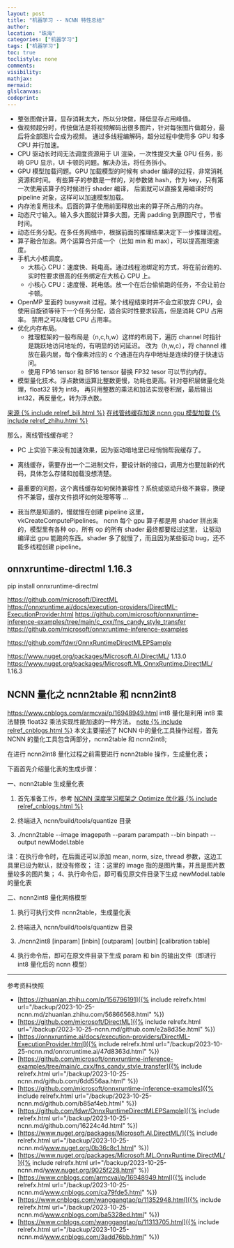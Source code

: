 ```yaml
---
layout: post
title: "机器学习 -- NCNN 特性总结"
author:
location: "珠海"
categories: ["机器学习"]
tags: ["机器学习"]
toc: true
toclistyle: none
comments:
visibility:
mathjax:
mermaid:
glslcanvas:
codeprint:
---
```


* 整张图做计算，显存消耗太大，所以分块做，降低显存占用峰值。
* 做视频超分时，传统做法是将视频解码出很多图片，针对每张图片做超分，最后将全部图片合成为视频。
    通过多线程编解码，超分过程中使用多 GPU 和多 CPU 并行加速。
* CPU 驱动长时间无法调度资源用于 UI 渲染，一次性提交大量 GPU 任务，影响 GPU 显示，UI 卡顿的问题。解决办法，将任务拆小。
* GPU 模型加载问题。GPU 加载模型的时候有 shader 编译的过程，非常消耗资源和时间。
    有些算子的参数是一样的，对参数做 hash，作为 key，只有第一次使用该算子的时候进行 shader 编译，
    后面就可以直接复用编译好的 pipeline 对象，这样可以加速模型加载。
* 内存池复用技术。后面的算子使用前面释放出来的算子所占用的内存。
* 动态尺寸输入。输入多大图就计算多大图，无需 padding 到原图尺寸，节省时间。
* 动态任务分配。在多任务网络中，根据前面的推理结果决定下一步推理流程。
* 算子融合加速。两个运算合并成一个（比如 min 和 max），可以提高推理速度。
* 手机大小核调度。
    * 大核心 CPU：速度快、耗电高。通过线程池绑定的方式，将在前台跑的、实时性要求很高的任务绑定在大核心 CPU 上。
    * 小核心 CPU：速度慢、耗电低。放一个在后台偷偷跑的任务，不会让前台卡顿。
* OpenMP 里面的 busywait 过程。某个线程结束时并不会立即放弃 CPU，会使用自旋锁等待下一个任务分配，适合实时性要求较高，但是消耗 CPU 占用率。
    禁用之可以降低 CPU 占用率。
* 优化内存布局。
    * 推理框架的一般布局是（n,c,h,w）这样的布局下，遍历 channel 时指针是跳跃地访问地址的，有明显的访问延迟。
        改为（h,w,c），将 channel 维放在最内层，每个像素对应的 c 个通道在内存中地址是连续的便于快速访问。
    * 使用 FP16 tensor 和 BF16 tensor 替换 FP32 tesor 可以节约内存。
* 模型量化技术。浮点数做运算比整数更慢，功耗也更高。针对卷积层做量化处理，float32 转为 int8，
    再只用整数的乘法和加法实现卷积层，最后输出 int32，再反量化，转为浮点数。

[来源 {% include relref_bili.html %}](//www.bilibili.com/video/BV1P84y1F7Wz/)
[在线管线缓存加速 ncnn gpu 模型加载 {% include relref_zhihu.html %}](https://zhuanlan.zhihu.com/p/156796191)

那么，离线管线缓存呢？
* PC 上实验下来没有加速效果，因为驱动暗地里已经悄悄帮我缓存了。
* 离线缓存，需要存出一个二进制文件，要设计新的接口，调用方也要加新的代码，具体怎么存储和加载没想清楚。
* 最重要的问题，这个离线缓存如何保持兼容性？系统或驱动升级不兼容，换硬件不兼容，缓存文件损坏如何处理等等 ...

* 我当然是知道的，慢就慢在创建 pipeline 这里，vkCreateComputePipelines。
    ncnn 每个 gpu 算子都是用 shader 拼出来的，模型里有各种 op，所有 op 的所有 shader 最终都要经过这里，
    让驱动编译出 gpu 能跑的东西。shader 多了就慢了，而且因为某些驱动 bug，还不能多线程创建 pipeline。


## onnxruntime-directml 1.16.3

pip install onnxruntime-directml

<https://github.com/microsoft/DirectML>
<https://onnxruntime.ai/docs/execution-providers/DirectML-ExecutionProvider.html>
<https://github.com/microsoft/onnxruntime-inference-examples/tree/main/c_cxx/fns_candy_style_transfer>
<https://github.com/microsoft/onnxruntime-inference-examples>

<https://github.com/fdwr/OnnxRuntimeDirectMLEPSample>

<https://www.nuget.org/packages/Microsoft.AI.DirectML/>
1.13.0
<https://www.nuget.org/packages/Microsoft.ML.OnnxRuntime.DirectML/>
1.16.3


## NCNN 量化之 ncnn2table 和 ncnn2int8

<https://www.cnblogs.com/armcvai/p/16948949.html>
int8 量化是利用 int8 乘法替换 float32 乘法实现性能加速的一种方法。
[note {% include relref_cnblogs.html %}](https://www.cnblogs.com/wanggangtao/p/11352948.html)
本文主要描述了 NCNN 中的量化工具操作过程，首先 NCNN 的量化工具包含两部分，ncnn2table 和 ncnn2int8;

在进行 ncnn2int8 量化过程之前需要进行 ncnn2table 操作，生成量化表；

下面首先介绍量化表的生成步骤：

一、ncnn2table 生成量化表

1. 首先准备工作，参考 [NCNN 深度学习框架之 Optimize 优化器 {% include relref_cnblogs.html %}](https://www.cnblogs.com/wanggangtao/p/11313705.html)

2. 终端进入 ncnn/build/tools/quantize 目录

3. ./ncnn2table --image imagepath --param parampath --bin binpath --output newModel.table

注：在执行命令时，在后面还可以添加 mean, norm, size, thread 参数，这边工具里已设为默认，就没有修改；
注：这里的 image 指的是图片集，并且是图片数量较多的图片集；
4、执行命令后，即可看见原文件目录下生成 newModel.table 的量化表

二、ncnn2int8 量化网络模型

1. 执行可执行文件 ncnn2table，生成量化表

2. 终端进入 ncnn/build/tools/quantizw 目录

3. ./ncnn2int8 [inparam] [inbin] [outparam] [outbin] [calibration table]

4. 执行命令后，即可在原文件目录下生成 param 和 bin 的输出文件（即进行 int8 量化后的 ncnn 模型）



<hr class='reviewline'/>
<p class='reviewtip'><script type='text/javascript' src='{% include relref.html url="/assets/reviewjs/blogs/2023-10-25-ncnn.md.js" %}'></script></p>
<font class='ref_snapshot'>参考资料快照</font>

- [https://zhuanlan.zhihu.com/p/156796191]({% include relrefx.html url="/backup/2023-10-25-ncnn.md/zhuanlan.zhihu.com/56866568.html" %})
- [https://github.com/microsoft/DirectML]({% include relrefx.html url="/backup/2023-10-25-ncnn.md/github.com/e2a8d35e.html" %})
- [https://onnxruntime.ai/docs/execution-providers/DirectML-ExecutionProvider.html]({% include relrefx.html url="/backup/2023-10-25-ncnn.md/onnxruntime.ai/47d8363d.html" %})
- [https://github.com/microsoft/onnxruntime-inference-examples/tree/main/c_cxx/fns_candy_style_transfer]({% include relrefx.html url="/backup/2023-10-25-ncnn.md/github.com/6dd556aa.html" %})
- [https://github.com/microsoft/onnxruntime-inference-examples]({% include relrefx.html url="/backup/2023-10-25-ncnn.md/github.com/b85af4eb.html" %})
- [https://github.com/fdwr/OnnxRuntimeDirectMLEPSample]({% include relrefx.html url="/backup/2023-10-25-ncnn.md/github.com/16224c4d.html" %})
- [https://www.nuget.org/packages/Microsoft.AI.DirectML/]({% include relrefx.html url="/backup/2023-10-25-ncnn.md/www.nuget.org/0b36c8c1.html" %})
- [https://www.nuget.org/packages/Microsoft.ML.OnnxRuntime.DirectML/]({% include relrefx.html url="/backup/2023-10-25-ncnn.md/www.nuget.org/9025f228.html" %})
- [https://www.cnblogs.com/armcvai/p/16948949.html]({% include relrefx.html url="/backup/2023-10-25-ncnn.md/www.cnblogs.com/ca79fde5.html" %})
- [https://www.cnblogs.com/wanggangtao/p/11352948.html]({% include relrefx.html url="/backup/2023-10-25-ncnn.md/www.cnblogs.com/ba5328ed.html" %})
- [https://www.cnblogs.com/wanggangtao/p/11313705.html]({% include relrefx.html url="/backup/2023-10-25-ncnn.md/www.cnblogs.com/3add76bb.html" %})
